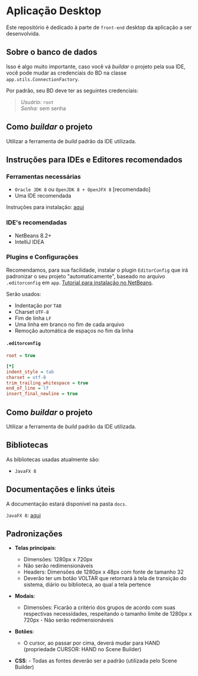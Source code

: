 # Aplicação Desktop

Este repositório é dedicado à parte de `front-end` desktop da aplicação a ser desenvolvida.

## Sobre o banco de dados

Isso é algo muito importante, caso você vá _buildar_ o projeto pela sua IDE, você pode mudar as credenciais do BD na classe `app.utils.ConnectionFactory`.

Por padrão, seu BD deve ter as seguintes credenciais:

> _Usuário:_ `root`  
> _Senha:_ sem senha

## Como _buildar_ o projeto

Utilizar a ferramenta de _build_ padrão da IDE utilizada.

## Instruções para IDEs e Editores recomendados

### Ferramentas necessárias

- `Oracle JDK 8` ou `OpenJDK 8 + OpenJFX 8` [recomendado]
- Uma IDE recomendada

Instruções para instalação: [aqui](https://duckduckgo.com/)

### IDE's recomendadas

- NetBeans 8.2+
- IntelliJ IDEA

### Plugins e Configurações

Recomendamos, para sua facilidade, instalar o plugin `EditorConfig` que irá padronizar o seu projeto "automaticamente", baseado no arquivo `.editorconfig` em `app`. [Tutorial para instalação no NetBeans](https://inf2-2019.github.io/help/editorconfig/).

Serão usados:

- Indentação por `TAB`
- Charset `UTF-8`
- Fim de linha `LF`
- Uma linha em branco no fim de cada arquivo
- Remoção automática de espaços no fim da linha

#### `.editorconfig`

```ini
root = true

[*]
indent_style = tab
charset = utf-8
trim_trailing_whitespace = true
end_of_line = lf
insert_final_newline = true
```

## Como _buildar_ o projeto

Utilizar a ferramenta de _build_ padrão da IDE utilizada.

## Bibliotecas

As bibliotecas usadas atualmente são:

- `JavaFX 8`

## Documentações e links úteis

A documentação estará disponível na pasta `docs`.

`JavaFX 8`: [aqui](https://docs.oracle.com/javase/8/javafx/api/toc.htm)

## Padronizações

- **Telas principais**:

  - Dimensões: 1280px x 720px
  - Não serão redimensionáveis
  - Headers: Dimensões de 1280px x 48px com fonte de tamanho 32
  - Deverão ter um botão VOLTAR que retornará à tela de transição do sistema, diário ou biblioteca, ao qual a tela pertence

- **Modais**:
  - Dimensões: Ficarão a critério dos grupos de acordo com suas respectivas necessidades, respeitando o tamanho limite de 1280px x 720px - Não serão redimensionáveis
- **Botões**:

  - O cursor, ao passar por cima, deverá mudar para HAND (propriedade CURSOR: HAND no Scene Builder)

- **CSS**: - Todas as fontes deverão ser a padrão (utilizada pelo Scene Builder)
